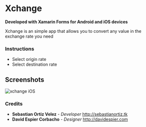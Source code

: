 # Xchange 

**Developed with Xamarin Forms for Android and iOS devices**

Xchange is an simple app that allows you to convert any value in the exchange rate you need

### Instructions

- Select origin rate
- Select destination rate

## Screenshots 

![xchange iOS](https://i.ibb.co/71zMrbb/xchange-50.png)

### Credits

- **Sebastian Ortiz Velez** - *Developer* http://sebastianortiz.tk
- **David Espier Corbacho** - *Designer* http://davidespier.com
